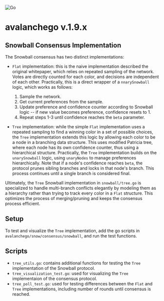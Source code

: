 ![Go](https://img.shields.io/badge/Golang-1.21.8-%2300ADD8.svg?style=flate&logo=go&logoColor=white)


# avalanchego v.1.9.x

## Snowball Consensus Implementation

The Snowball consensus has two distinct implementations:

* `Flat` implementation: this is the naive implementation described the original whitepaper, which relies on repeated sampling of the network.
Votes are directly counted for each color, and decisions are independent of each other.
Practically, this is a direct wrapper of a `nnarySnowball` logic, which works as follows:
	1. Sample the network.
	2. Get current preferences from the sample.
	3. Update preference and confidence counter according to Snowball logic -- if new value becomes preference, confidence resets to 1.
	4. Repeat steps 1-3 until confidence reaches the `beta` parameter.
 
* `Tree` implementation: while the simple `Flat` implementation uses a repeated sampling to find a winning color in a set of possible choices, the `Tree` implementation extends this logic by allowing each color to be a node in a branching data structure. 
This uses modified Patricia tree, where each node has its own confidence counter, thus using a hierarchical structure.
Practically, the `Tree` implementation builds on the `unarySnowball` logic, using `unaryNodes` to manage preferences hierarchically.
Note that if a node's confidence reaches `beta`, the protocol prunes sibling branches and locks in that node's branch.
This process continues until a single branch is considered final.


Ultimately, the `Tree` Snowball implementation in `snowball/tree.go` is specialized to handle multi-branch conflicts elegantly by modeling them as a hierarchy rather than trying to track every color in a `Flat` structure.
This optimizes the process of merging/pruning and keeps the consensus process efficient.


## Setup

To test and visualize the `Tree` implementation, add the go scripts in `avalanchego/snow/consensus/snowball`, and run the test functions.

## Scripts

* `tree_utils.go`: contains additional functions for testing the `Tree` implementation of the Snowball protocol.
* `tree_visualization_test.go`: used for visualizing the `Tree` implementaion of the consensus protocol.
* `tree_poll_test.go`: used for testing differences between the `Flat` and `Tree` implementations, including number of rounds until consensus is reached.

